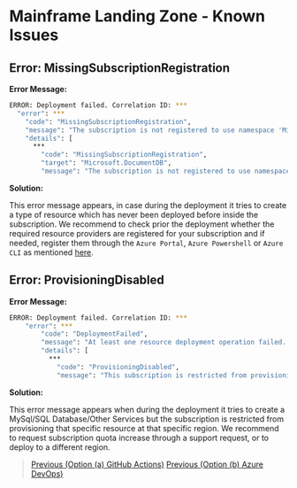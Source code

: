 # Mainframe Landing Zone - Known Issues

## Error: MissingSubscriptionRegistration

**Error Message:**

```sh
ERROR: Deployment failed. Correlation ID: ***
  "error": ***
    "code": "MissingSubscriptionRegistration",
    "message": "The subscription is not registered to use namespace 'Microsoft.DocumentDB'. See https://aka.ms/rps-not-found for how to register subscriptions.",
    "details": [
      ***
        "code": "MissingSubscriptionRegistration",
        "target": "Microsoft.DocumentDB",
        "message": "The subscription is not registered to use namespace 'Microsoft.DocumentDB'. See https://aka.ms/rps-not-found for how to register subscriptions."
```

**Solution:**

This error message appears, in case during the deployment it tries to create a type of resource which has never been deployed before inside the subscription. We recommend to check prior the deployment whether the required resource providers are registered for your subscription and if needed, register them through the `Azure Portal`, `Azure Powershell` or `Azure CLI` as mentioned [here](https://docs.microsoft.com/azure/azure-resource-manager/management/resource-providers-and-types).

## Error: ProvisioningDisabled

**Error Message:**

```sh
ERROR: Deployment failed. Correlation ID: ***
    "error": ***
        "code": "DeploymentFailed",
        "message": "At least one resource deployment operation failed. Please list deployment operations for details. Please see https://aka.ms/DeployOperations for usage details.",
        "details": [
          ***
            "code": "ProvisioningDisabled",
            "message": "This subscription is restricted from provisioning MySQL servers in this region. Please choose a different region or open a support request with service and subscription limits (quotas) issue type."
```

**Solution:**

This error message appears when during the deployment it tries to create a MySql/SQL Database/Other Services but the subscription is restricted from provisioning that specific resource at that specific region. We recommend to request subscription quota increase through a support request, or to deploy to a different region.

>[Previous (Option (a) GitHub Actions)](/docs/Mainframe-GitHubActionsDeployment.md)
>[Previous (Option (b) Azure DevOps)](/docs/Mainframe-AzureDevOpsDeployment.md)
